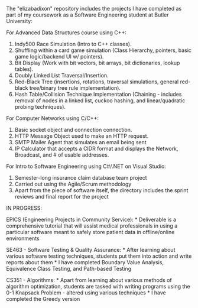The "elizabadixon" repository includes the projects I have completed as part of my coursework as a Software Engineering student at Butler University:

For Advanced Data Structures course using C++:
  1) Indy500 Race Simulation (Intro to C++ classes).
  2) Shuffling within a card game simulation (Class Hierarchy, pointers, basic game logic/backend UI w/ pointers).
  3) Bit Display (Work with bit vectors, bit arrays, bit dictionaries, lookup tables).
  4) Doubly Linked List Traversal/Insertion.
  5) Red-Black Tree (insertions, rotations, traversal simulations, general red-black tree/binary tree rule implementation).
  6) Hash Table/Collision Technique Implementation (Chaining - includes removal of nodes in a linked list, cuckoo hashing, and linear/quadratic probing techniques).

For Computer Networks using C/C++:
  1) Basic socket object and connection connection.
  2) HTTP Message Object used to make an HTTP request.
  3) SMTP Mailer Agent that simulates an email being sent
  4) IP Calculator that accepts a CIDR format and displays the Network, Broadcast, and # of usable addresses.

For Intro to Software Engineering using C#/.NET on Visual Studio:
  1) Semester-long insurance claim database team project
  2) Carried out using the Agile/Scrum methodology
  3) Apart from the piece of software itself, the directory includes the sprint reviews and final report for the project

IN PROGRESS:

  EPICS (Engineering Projects in Community Service):
    * Deliverable is a comprehensive tutorial that will assist medical professionals in using a particular software meant to safely store patient data in offline/online environments

  SE463 - Software Testing & Quality Assurance:
    * After learning about various software testing techniques, students put them into action and write reports about them
    * I have completed Boundary Value Analysis, Equivalence Class Testing, and Path-based Testing

  CS351 - Algorithms:
    * Apart from learning about various methods of algorithm optimization, students are tasked with writing programs using the 0-1 Knapsack Problem - altered using various techniques
    * I have completed the Greedy version

    
